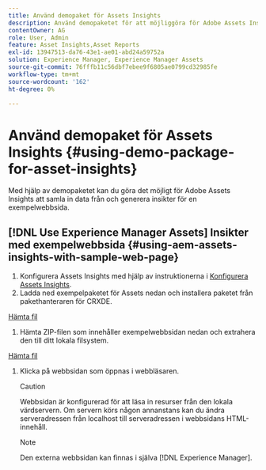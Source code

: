 ```yaml
---
title: Använd demopaket för Assets Insights
description: Använd demopaketet för att möjliggöra för Adobe Assets Insights att hämta in data från och generera insikter för en webbsida.
contentOwner: AG
role: User, Admin
feature: Asset Insights,Asset Reports
exl-id: 13947513-da76-43e1-ae01-abd24a59752a
solution: Experience Manager, Experience Manager Assets
source-git-commit: 76fffb11c56dbf7ebee9f6805ae0799cd32985fe
workflow-type: tm+mt
source-wordcount: '162'
ht-degree: 0%

---
```


# Använd demopaket för Assets Insights {#using-demo-package-for-asset-insights}

Med hjälp av demopaketet kan du göra det möjligt för Adobe Assets Insights att samla in data från och generera insikter för en exempelwebbsida.

## [!DNL Use Experience Manager Assets] Insikter med exempelwebbsida  {#using-aem-assets-insights-with-sample-web-page}

1. Konfigurera Assets Insights med hjälp av instruktionerna i [Konfigurera Assets Insights](configure-asset-insights.md).
1. Ladda ned exempelpaketet för Assets nedan och installera paketet från pakethanteraren för CRXDE.

[Hämta fil](assets/insightsdemo.zip)

1. Hämta ZIP-filen som innehåller exempelwebbsidan nedan och extrahera den till ditt lokala filsystem.

[Hämta fil](assets/demosite.zip)

1. Klicka på webbsidan som öppnas i webbläsaren.

   >[!CAUTION]
   >
   >Webbsidan är konfigurerad för att läsa in resurser från den lokala värdservern. Om servern körs någon annanstans kan du ändra serveradressen från localhost till serveradressen i webbsidans HTML-innehåll.

   >[!NOTE]
   >
   >Den externa webbsidan kan finnas i själva [!DNL Experience Manager].
